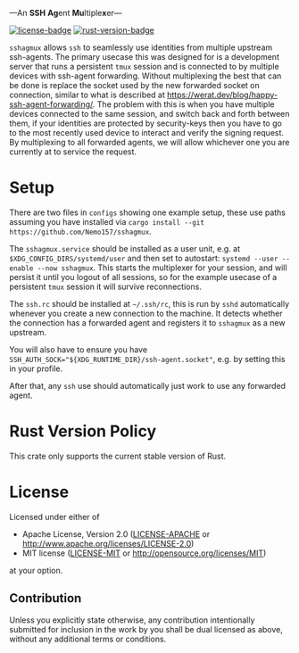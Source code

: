 &mdash;An **SSH** **Ag**ent **Mu**ltiple**x**er&mdash;

[![license-badge][]][license] [![rust-version-badge][]][rust-version]

`sshagmux` allows `ssh` to seamlessly use identities from multiple upstream ssh-agents.
The primary usecase this was designed for is a development server that runs a persistent `tmux` session and is connected to by multiple devices with ssh-agent forwarding.
Without multiplexing the best that can be done is replace the socket used by the new forwarded socket on connection, similar to what is described at <https://werat.dev/blog/happy-ssh-agent-forwarding/>.
The problem with this is when you have multiple devices connected to the same session, and switch back and forth between them, if your identities are protected by security-keys then you have to go to the most recently used device to interact and verify the signing request.
By multiplexing to all forwarded agents, we will allow whichever one you are currently at to service the request.

# Setup

There are two files in `configs` showing one example setup, these use paths assuming you have installed via `cargo install --git https://github.com/Nemo157/sshagmux`.

The `sshagmux.service` should be installed as a user unit, e.g. at `$XDG_CONFIG_DIRS/systemd/user` and then set to autostart: `systemd --user --enable --now sshagmux`.
This starts the multiplexer for your session, and will persist it until you logout of all sessions, so for the example usecase of a persistent `tmux` session it will survive reconnections.

The `ssh.rc` should be installed at `~/.ssh/rc`, this is run by `sshd` automatically whenever you create a new connection to the machine.
It detects whether the connection has a forwarded agent and registers it to `sshagmux` as a new upstream.

You will also have to ensure you have `SSH_AUTH_SOCK="${XDG_RUNTIME_DIR}/ssh-agent.socket"`, e.g. by setting this in your profile.
<!-- TODO: maybe `~/.config/environment.d`? -->

After that, any `ssh` use should automatically just work to use any forwarded agent.

# Rust Version Policy

This crate only supports the current stable version of Rust.

# License

Licensed under either of

 * Apache License, Version 2.0 ([LICENSE-APACHE](LICENSE-APACHE) or http://www.apache.org/licenses/LICENSE-2.0)
 * MIT license ([LICENSE-MIT](LICENSE-MIT) or http://opensource.org/licenses/MIT)

at your option.

## Contribution

Unless you explicitly state otherwise, any contribution intentionally submitted for inclusion in the work by you shall be dual licensed as above, without any additional terms or conditions.

[license-badge]: https://img.shields.io/badge/license-MIT/Apache--2.0-blue.svg?style=flat-square
[license]: #license
[rust-version-badge]: https://img.shields.io/badge/rust-latest%20stable-blueviolet.svg?style=flat-square
[rust-version]: #rust-version-policy
